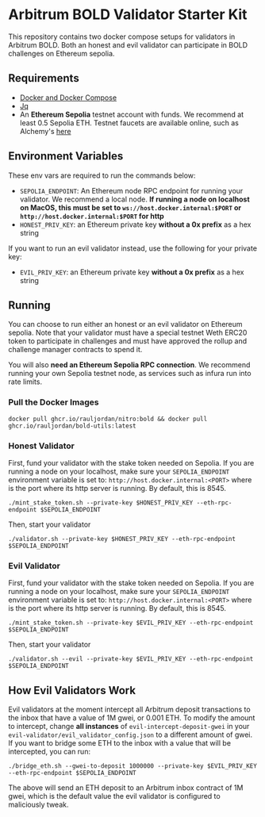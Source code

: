 # Arbitrum BOLD Validator Starter Kit

This repository contains two docker compose setups for validators in Arbitrum BOLD. Both an honest and evil validator can participate in BOLD challenges on Ethereum sepolia.

## Requirements

- [Docker and Docker Compose](https://docs.docker.com/engine/install/)
- [Jq](https://jqlang.github.io/jq/download/)
- An **Ethereum Sepolia** testnet account with funds. We recommend at least 0.5 Sepolia ETH. Testnet faucets are available online, such as Alchemy's [here](https://sepoliafaucet.com/)

## Environment Variables

These env vars are required to run the commands below:

- `SEPOLIA_ENDPOINT`: An Ethereum node RPC endpoint for running your validator. We recommend a local node. **If running a node on localhost on MacOS, this must be set to `ws://host.docker.internal:$PORT` or `http://host.docker.internal:$PORT` for http**
- `HONEST_PRIV_KEY`: an Ethereum private key **without a 0x prefix** as a hex string

If you want to run an evil validator instead, use the following for your private key:

- `EVIL_PRIV_KEY`: an Ethereum private key **without a 0x prefix** as a hex string

## Running

You can choose to run either an honest or an evil validator on Ethereum sepolia. Note that your validator must have a special testnet Weth ERC20 token to participate in challenges and must have approved the rollup and challenge manager contracts to spend it.

You will also **need an Ethereum Sepolia RPC connection**. We recommend running your own Sepolia testnet node, as services such as infura run into rate limits.

### Pull the Docker Images

```
docker pull ghcr.io/rauljordan/nitro:bold && docker pull ghcr.io/rauljordan/bold-utils:latest
```

### Honest Validator

First, fund your validator with the stake token needed on Sepolia. If you are running a node on your localhost, make sure your `SEPOLIA_ENDPOINT` environment variable is set to: `http://host.docker.internal:<PORT>` where <PORT> is the port where its http server is running. By default, this is 8545.

```
./mint_stake_token.sh --private-key $HONEST_PRIV_KEY --eth-rpc-endpoint $SEPOLIA_ENDPOINT
```

Then, start your validator

```
./validator.sh --private-key $HONEST_PRIV_KEY --eth-rpc-endpoint $SEPOLIA_ENDPOINT
```

### Evil Validator

First, fund your validator with the stake token needed on Sepolia. If you are running a node on your localhost, make sure your `SEPOLIA_ENDPOINT` environment variable is set to: `http://host.docker.internal:<PORT>` where <PORT> is the port where its http server is running. By default, this is 8545.

```
./mint_stake_token.sh --private-key $EVIL_PRIV_KEY --eth-rpc-endpoint $SEPOLIA_ENDPOINT
```

Then, start your validator

```
./validator.sh --evil --private-key $EVIL_PRIV_KEY --eth-rpc-endpoint $SEPOLIA_ENDPOINT
```

## How Evil Validators Work

Evil validators at the moment intercept all Arbitrum deposit transactions to the inbox that have a value of 1M gwei, or 0.001 ETH. To modify the amount to intercept, change **all instances** of `evil-intercept-deposit-gwei` in your `evil-validator/evil_validator_config.json` to a different amount of gwei. If you want to bridge some ETH to the inbox with a value that will be intercepted, you can run:

```
./bridge_eth.sh --gwei-to-deposit 1000000 --private-key $EVIL_PRIV_KEY --eth-rpc-endpoint $SEPOLIA_ENDPOINT
```

The above will send an ETH deposit to an Arbitrum inbox contract of 1M gwei, which is the default value the evil validator is configured to maliciously tweak.